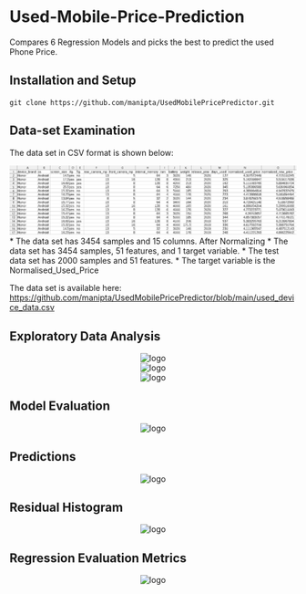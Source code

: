 # Used-Mobile-Price-Prediction
Compares 6 Regression Models and picks the best to predict the used Phone Price.

## Installation and Setup
```
git clone https://github.com/manipta/UsedMobilePricePredictor.git
```

## Data-set Examination 
The data set in CSV format is shown below:
<center><img src="assets/dataset.png" alt="logo"></center>
* The data set has 3454 samples and 15 columns.
After Normalizing 
* The data set has 3454 samples, 51 features, and 1 target variable.
* The test data set has 2000 samples and 51 features.
* The target variable is the Normalised_Used_Price

The data set is available here:
https://github.com/manipta/UsedMobilePricePredictor/blob/main/used_device_data.csv

## Exploratory Data Analysis
<center><img src="assets/eda_1.png" alt="logo"></center>
<center><img src="assets/eda_2.png" alt="logo"></center>
<center><img src="assets/eda_3.png" alt="logo"></center>

## Model Evaluation
<center><img src="assets/model_evaluation.png" alt="logo"></center>

## Predictions
<center><img src="assets/predictions.png" alt="logo"></center>

## Residual Histogram
<center><img src="assets/residual_histogram.png" alt="logo"></center>

## Regression Evaluation Metrics
<center><img src="assets/metrics.png" alt="logo"></center>
